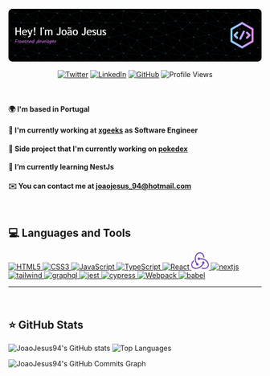 ![Header](./github-header-image.png)

<div align="center">

[![Twitter](https://img.shields.io/badge/TWITTER-555555?logo=twitter&style=for-the-badge)](https://twitter.com/JoaoJesus_94)
[![LinkedIn](https://img.shields.io/badge/LINKEDIN-555555?logo=linkedin&style=for-the-badge)](https://www.linkedin.com/in/joaojesus94)
[![GitHub](https://img.shields.io/badge/GITHUB-555555?logo=github&style=for-the-badge)](https://github.com/JoaoJesus94)
![Profile Views](https://komarev.com/ghpvc/?username=JoaoJesus94&style=for-the-badge&color=874c92)

</div>

<br />

#### 🌍  I'm based in Portugal
#### 💼  I'm currently working at [xgeeks](https://www.xgeeks.io) as **Software Engineer**
#### 🚀  Side project that I'm currently working on [pokedex](https://github.com/JoaoJesus94/pokedex)
<!-- #### 🖥️  See my portfolio at [joaojesus.me](http://joaojesus.me) -->
#### 🧠  I’m currently learning **NestJs**
#### ✉️  You can contact me at [joaojesus_94@hotmail.com](mailto:joaojesus_94@hotmail.com)

<br />

## 💻 Languages and Tools

<a href="https://developer.mozilla.org/en-US/docs/Glossary/HTML5" target="_blank" rel="noreferrer">
  <img src="https://raw.githubusercontent.com/danielcranney/readme-generator/main/public/icons/skills/html5-colored.svg" width="35" height="35" alt="HTML5"/>
</a>
<a href="https://www.w3.org/TR/CSS/#css" target="_blank" rel="noreferrer">
  <img src="https://raw.githubusercontent.com/danielcranney/readme-generator/main/public/icons/skills/css3-colored.svg" width="35" height="35" alt="CSS3" />
</a>
<a href="https://developer.mozilla.org/en-US/docs/Web/JavaScript" target="_blank" rel="noreferrer">
  <img src="https://raw.githubusercontent.com/danielcranney/readme-generator/main/public/icons/skills/javascript-colored.svg" width="35" height="35" alt="JavaScript" />
</a>
<a href="https://www.typescriptlang.org/" target="_blank" rel="noreferrer">
  <img src="https://raw.githubusercontent.com/danielcranney/readme-generator/main/public/icons/skills/typescript-colored.svg" width="35" height="35" alt="TypeScript" />
</a>
<a href="https://reactjs.org/" target="_blank" rel="noreferrer">
  <img src="https://raw.githubusercontent.com/danielcranney/readme-generator/main/public/icons/skills/react-colored.svg" width="35" height="35" alt="React" />
</a>
<a href="https://redux.js.org" target="_blank" rel="noreferrer">
  <img src="https://raw.githubusercontent.com/devicons/devicon/master/icons/redux/redux-original.svg" alt="redux" width="35" height="35" />
</a>
<a href="https://nextjs.org/" target="_blank" rel="noreferrer">
  <img src="https://cdn.worldvectorlogo.com/logos/nextjs-2.svg" alt="nextjs" width="35" height="35" />
</a>
<a href="https://tailwindcss.com/" target="_blank" rel="noreferrer">
  <img src="https://www.vectorlogo.zone/logos/tailwindcss/tailwindcss-icon.svg" alt="tailwind" width="35" height="35" />
</a>
<a href="https://graphql.org" target="_blank" rel="noreferrer">
  <img src="https://www.vectorlogo.zone/logos/graphql/graphql-icon.svg" alt="graphql" width="35" height="35" />
</a>
<a href="https://jestjs.io" target="_blank" rel="noreferrer">
  <img src="https://www.vectorlogo.zone/logos/jestjsio/jestjsio-icon.svg" alt="jest" width="35" height="35" />
</a>
<a href="https://www.cypress.io" target="_blank" rel="noreferrer">
  <img src="https://raw.githubusercontent.com/simple-icons/simple-icons/6e46ec1fc23b60c8fd0d2f2ff46db82e16dbd75f/icons/cypress.svg" alt="cypress" width="35" height="35" />
</a>
<a href="https://webpack.js.org/" target="_blank" rel="noreferrer">
  <img src="https://raw.githubusercontent.com/danielcranney/readme-generator/main/public/icons/skills/webpack-colored.svg" width="35" height="35" alt="Webpack" />
</a>
<a href="https://babeljs.io/" target="_blank" rel="noreferrer">
  <img src="https://upload.wikimedia.org/wikipedia/commons/0/02/Babel_Logo.svg" alt="babel" width="35" height="35" />
</a>

<br />

---

<br />

## ⭐ GitHub Stats

![JoaoJesus94's GitHub stats](https://github-readme-stats.vercel.app/api?username=JoaoJesus94&show_icons=true&count_private=true&title_color=0891b2&text_color=ffffff&icon_color=0891b2&bg_color=1c1917&hide_border=trued&hide=contribs&card_width=480)
![Top Languages](https://github-readme-stats.vercel.app/api/top-langs/?username=JoaoJesus94&layout=compact&langs_count=10&title_color=0891b2&text_color=ffffff&icon_color=0891b2&bg_color=1c1917&hide_border=true&locale=en&custom_title=Top%20Languages&card_width=360)

![JoaoJesus94's GitHub Commits Graph](https://activity-graph.herokuapp.com/graph?username=JoaoJesus94&bg_color=1c1917&color=ffffff&line=0891b2&point=ffffff&area_color=1c1917&area=true&hide_border=true&custom_title=GitHub%20Commits%20Graph)